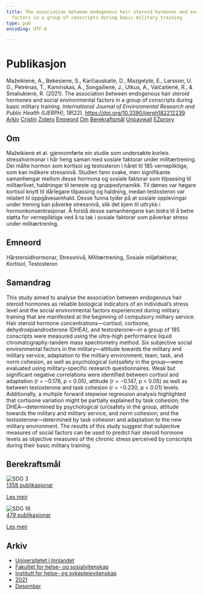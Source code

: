 ```yaml
---
title: The association between endogenous hair steroid hormones and social environmental
  factors in a group of conscripts during basic military training
type: pub
encoding: UTF-8

---
```

<h1>Publikasjon</h1>
<article id="csl-bib-container-B9TMTVTW" class="csl-bib-container">
  <div class="csl-bib-body"> <div class="csl-entry">Mažeikienė, A., Bekesiene, S., Karčiauskaitė, D., Mazgelytė, E., Larsson, U. G., Petrėnas, T., Kaminskas, A., Songailienė, J., Utkus, A., Vaičaitienė, R., &#38; Smaliukienė, R. (2021). The association between endogenous hair steroid hormones and social environmental factors in a group of conscripts during basic military training. <i>International Journal of Environmental Research and Public Health (IJERPH)</i>, <i>18</i>(22). <a href="https://doi.org/10.3390/ijerph182212239">https://doi.org/10.3390/ijerph182212239</a></div> </div>
  <div class="csl-bib-buttons">
    <a href="#taxonomy-article-B9TMTVTW" alt="archive" class="csl-bib-button">Arkiv</a>
    <a href="https://app.cristin.no/results/show.jsf?id=1963708" alt="Cristin" class="csl-bib-button">Cristin</a>
    <a href="http://zotero.org/groups/5881554/items/B9TMTVTW" alt="Zotero" class="csl-bib-button">Zotero</a>
    <a href="#keywords-article-B9TMTVTW" alt="keywords" class="csl-bib-button">Emneord</a>
    <a href="#about-article-B9TMTVTW" alt="about_pub" class="csl-bib-button">Om</a>
    <a href="#sdg-article-B9TMTVTW" alt="sdg" class="csl-bib-button">Berekraftsmål</a>
    <a href="https://www.mdpi.com/1660-4601/18/22/12239/pdf?version=1637574583" alt="Unpaywall" class="csl-bib-button">Unpaywall</a>
    <a href="https://www.mdpi.com/1660-4601/18/22/12239/pdf?version=1637574583" alt="EZproxy" class="csl-bib-button">EZproxy</a>
  </div>
  <div id="csl-bib-meta-container-B9TMTVTW"></div>
</article>
<div id="csl-bib-meta-B9TMTVTW" class="csl-bib-meta">
  <article id="about-article-B9TMTVTW" class="about_pub-article">
    <h1>Om</h1>
    Mažeikienė et al. gjennomførte ein studie som undersøkte korleis stresshormonar i hår heng saman med sosiale faktorar under militærtrening. Dei målte hormon som kortisol og testosteron i håret til 185 vernepliktige, som kan indikere stressnivå. Studien fann svake, men signifikante samanhengar mellom desse hormona og sosiale faktorar som tilpassing til militærlivet, haldningar til teneste og gruppedynamikk. Til dømes var høgare kortisol knytt til dårlegare tilpassing og haldning, medan testosteron var relatert til oppgåvesamhald. Desse funna tyder på at sosiale opplevingar under trening kan påverke stressnivå, slik det kjem til uttrykk i hormonkonsentrasjonar. Å forstå desse samanhengane kan bidra til å betre støtta for vernepliktige ved å ta tak i sosiale faktorar som påverkar stress under militærtrening.
  </article>
  <article id="keywords-article-B9TMTVTW" class="keywords-article">
    <h1>Emneord</h1>
    Hårsteroidhormonar, Stressnivå, Militærtrening, Sosiale miljøfaktorar, Kortisol, Testosteron
  </article>
  <article id="abstract-article-B9TMTVTW" class="abstract-article">
    <h1>Samandrag</h1>
    This study aimed to analyse the association between endogenous hair steroid hormones as reliable biological indicators of an individual’s stress level and the social environmental factors experienced during military training that are manifested at the beginning of compulsory military service. Hair steroid hormone concentrations—cortisol, cortisone, dehydroepiandrosterone (DHEA), and testosterone—in a group of 185 conscripts were measured using the ultra-high performance liquid chromatography-tandem mass spectrometry method. Six subjective social environmental factors in the military—attitude towards the military and military service, adaptation to the military environment, team, task, and norm cohesion, as well as psychological (un)safety in the group—were evaluated using military-specific research questionnaires. Weak but significant negative correlations were identified between cortisol and adaptation (r = −0.176, p < 0.05), attitude (r = −0.147, p < 0.05) as well as between testosterone and task cohesion (r = −0.230, p < 0.01) levels. Additionally, a multiple forward stepwise regression analysis highlighted that cortisone variation might be partially explained by task cohesion; the DHEA—determined by psychological (un)safety in the group, attitude towards the military and military service, and norm cohesion; and the testosterone—determined by task cohesion and adaptation to the new military environment. The results of this study suggest that subjective measures of social factors can be used to predict hair steroid hormone levels as objective measures of the chronic stress perceived by conscripts during their basic military training.
  </article>
  <article id="sdg-article-B9TMTVTW" class="sdg-article">
    <h1>Berekraftsmål</h1>
    <div class="sdg-container"><div id="sdg3" class="sdg">
        <img src="{{< params subfolder >}}images/sdg/sdg03_nn.png" class="image" alt="SDG 3">
        <div class="sdg-overlay">
          <a href="{{< params subfolder >}}nn/archive/?sdg=3#archive" class="sdg-publication-count"><span>1358</span> publikasjonar</a>
          <p><a href="https://fn.no/om-fn/fns-baerekraftsmaal/god-helse-og-livskvalitet?lang=nno-NO" class="sdg-read-more">Les meir</a></p>
        </div>
      </div> <div id="sdg16" class="sdg">
        <img src="{{< params subfolder >}}images/sdg/sdg16_nn.png" class="image" alt="SDG 16">
        <div class="sdg-overlay">
          <a href="{{< params subfolder >}}nn/archive/?sdg=16#archive" class="sdg-publication-count"><span>479</span> publikasjonar</a>
          <p><a href="https://fn.no/om-fn/fns-baerekraftsmaal/fred-rettferdighet-og-velfungerende-institusjoner?lang=nno-NO" class="sdg-read-more">Les meir</a></p>
        </div>
      </div></div>
  </article>
  <article id="taxonomy-article-B9TMTVTW" class="taxonomy-article">
    <h1>Arkiv</h1>
    <ul>
      <li><a href="{{< params subfolder >}}nn/archive/?key=3DCRN523">Universitetet i Innlandet</a></li>
      <li><a href="{{< params subfolder >}}nn/archive/?key=IDKFS3MX">Fakultet for helse- og sosialvitenskap</a></li>
      <li><a href="{{< params subfolder >}}nn/archive/?key=GTV4ECMZ">Institutt for helse- og sykepleievitenskap</a></li>
      <li><a href="{{< params subfolder >}}nn/archive/?key=4IUS5XY3">2021</a></li>
      <li><a href="{{< params subfolder >}}nn/archive/?key=LUI7SLNC">Desember</a></li>
    </ul>
  </article>
</div>
